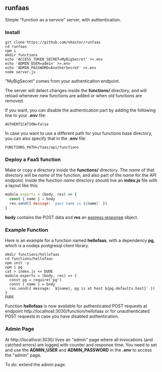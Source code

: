 ## runfaas

Simple "function as a service" server, with authentication.

### Install

```
git clone https://github.com/nkoster/runfaas
cd runfaas
npm i
mkdir functions
echo 'ACCESS_TOKEN_SECRET=MyBigSecret' >>.env
echo 'ADMIN_USER=admin' >>.env
echo 'ADMIN_PASSWORD=AnotherSecret' >>.env
node server.js
```

"MyBigSecret" comes from your authentication endpoint.

The server will detect changes inside the **functions/** directory,
and will reload whenever new functions are added or when old functions are removed.

If you want, you can disable the authentication part by adding the following line to your **.env** file:

```
AUTHENTICATION=false
```

In case you want to use a different path for your functions base directory, you can also specify that in the **.env** file:

```
FUNCTIONS_PATH=/faas/api/functions
```

### Deploy a FaaS function

Make or copy a directory inside the **functions/** directory.
The *name* of that directory will be *name* of the function, and also part of the *name* for the API endpoint.
Inside the function *name* directory should live an **index.js** file with a layout like this:

```javascript
module.exports = (body, res) => {
  const { name } = body
  res.send({ message: `your name is ${name}` })
}
```

**body** contains the POST data and **res** an [express response](https://expressjs.com/en/api.html#res) object.

### Example Function

Here is an example for a function named **hellofaas**, with a dependency **pg**, which is a nodejs postgresql client library.

```
mkdir functions/hellofaas
cd functions/hellofaas
npm init -y
npm i pg
cat > index.js << DUDE
module.exports = (body, res) => {
  const pg = require('pg')
  const { name } = body
  res.send({ message: `${name}, pg is at host ${pg.defaults.host}` })
}
DUDE
```

Function **hellofaas** is now available for authenticated POST requests at endpoint http://localhost:3030/function/hellofaas
or for unauthenticated POST requests in case you have disabled authentication.

### Admin Page

At http://localhost:3030/ lives an "admin" page where all invocations (and catched errors) are logged with counter and response time.
You need to set and use the **ADMIN_USER** and **ADMIN_PASSWORD** in the **.env** to access the "admin" page.

To do: extend the admin page.
